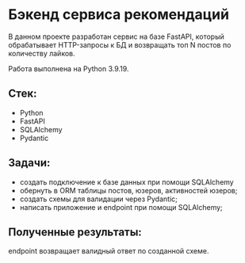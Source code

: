 # Бэкенд сервиса рекомендаций
В данном проекте разработан сервис на базе FastAPI, который обрабатывает HTTP-запросы к БД и возвращать топ N постов по количеству лайков.

Работа выполнена на Python 3.9.19.

## Стек:
- Python
- FastAPI
- SQLAlchemy
- Pydantic

## Задачи: 
- создать подключение к базе данных при помощи SQLAlchemy
- обернуть в ORM таблицы постов, юзеров, активностей юзеров;
- создать схемы для валидации через Pydantic;
- написать приложение и endpoint при помощи SQLAlchemy;

## Полученные результаты:
endpoint возвращает валидный ответ по созданной схеме.

